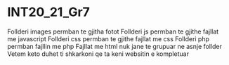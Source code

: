 # INT20_21_Gr7

Follderi images permban te gjitha fotot
Follderi js permban te gjithe fajllat me javascript
Follderi css permban te gjithe fajllat me css
Follderi php permban fajllin me php
Fajllat me html nuk jane te grupuar ne asnje follder
Vetem keto duhet ti shkarkoni qe ta keni websitin e kompletuar
